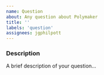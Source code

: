 ```yaml
---
name: Question
about: Any question about Polymaker
title: ''
labels: 'question'
assignees: jgphilpott
---
```


### Description

A brief description of your question...